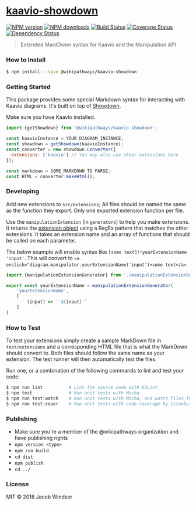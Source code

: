 # [kaavio-showdown](https://github.com/jacobwindsor/kaavio-markdown)

[![NPM version](https://img.shields.io/npm/v/@wikipathways/kaavio-showdown.svg?style=flat-square)](https://www.npmjs.com/package/@wikipathways/kaavio-showdown)
[![NPM downloads](http://img.shields.io/npm/dm/@wikipathways/kaavio-showdown.svg?style=flat-square)](https://www.npmjs.com/package/@wikipathways/kaavio-showdown)
[![Build Status](http://img.shields.io/travis/jacobwindsor/kaavio-showdown/master.svg?style=flat-square)](https://travis-ci.org/jacobwindsor/kaavio-showdown)
[![Coverage Status](https://img.shields.io/coveralls/jacobwindsor/kaavio-showdown.svg?style=flat-square)](https://coveralls.io/jacobwindsor/kaavio-showdown)
[![Dependency Status](http://img.shields.io/david/jacobwindsor/kaavio-showdown.svg?style=flat-square)](https://david-dm.org/jacobwindsor/kaavio-showdown)

> Extended MardDown syntax for Kaavio and the Manipulation API

### How to Install

```sh
$ npm install --save @wikipathways/kaavio-showdown
```

### Getting Started

This package provides some special Markdown syntax for interacting with Kaavio diagrams. It's built on top of 
[Showdown](https://github.com/showdownjs/showdown/).

Make sure you have Kaavio installed.

```javascript
import {getShowdown} from '@wikipathways/kaavio-showdown';

const kaavioInstance = YOUR_DIAGRAM_INSTANCE;
const showdown = getShowdown(kaavioInstance);
const converter = new showdown.Converter({
  extensions: ['kaavio'] // You may also use other extensions here
});

const markdown = SOME_MARKDOWN TO PARSE;
const HTML = converter.makeHtml();
```

### Developing
Add new extensions to `src/extensions`; All files should be named the same as the function they export. 
Only one exported extension function per file.

Use the `manipulationExtension` (in `generators`) to help you make extensions.
It returns the [extension object](https://github.com/showdownjs/showdown/wiki/Extensions#creating-showdown-extensions) 
using a RegEx pattern that matches the other extensions. It takes an extension name and an array of functions that 
should be called on each parameter.

The below example will enable syntax like `[some text]!!yourExtensionName 'input'`. This will convert to 
 `<a onclick="diagram.manipulator.yourExtensionName('input')>some text</a>`.

```javascript
import {manipulationExtensionGenerator} from './manipulationExtensionGenerator';

export const yourExtensionName = manipulationExtensionGenerator(
    'yourExtensionName',
    [
        (input) => `'${input}'`
    ]
)
```


### How to Test
To test your extensions simply create a sample MarkDown file in `test/extensions` and a corresponding HTML file that is 
what the MarkDown should convert to. Both files should follow the same name as your extension. The test runner will 
then automatically test the files.

Run one, or a combination of the following commands to lint and test your code:

```sh
$ npm run lint          # Lint the source code with ESLint
$ npm test              # Run unit tests with Mocha
$ npm run test:watch    # Run unit tests with Mocha, and watch files for changes
$ npm run test:cover    # Run unit tests with code coverage by Istanbul
```

### Publishing
- Make sure you're a member of the @wikipathways organization and have publishing rights
- `npm version <type>`
- `npm run build`
- `cd dist`
- `npm publish`
- `cd ../`


### License

MIT © 2016 Jacob Windsor
